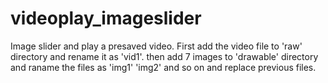 # videoplay_imageslider
Image slider and play a presaved video.
First add the video file to 'raw' directory and rename it as 'vid1'.
then add 7 images to 'drawable' directory and raname the files as 'img1' 'img2' and so on and replace previous files.
